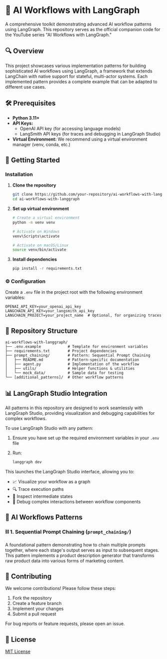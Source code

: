 # 🧠 AI Workflows with LangGraph

A comprehensive toolkit demonstrating advanced AI workflow patterns using LangGraph. This repository serves as the official companion code for the YouTube series "AI Workflows with LangGraph."

## 🔍 Overview

This project showcases various implementation patterns for building sophisticated AI workflows using LangGraph, a framework that extends LangChain with native support for stateful, multi-actor systems. Each implemented pattern provides a complete example that can be adapted to different use cases.

## 🛠️ Prerequisites

- **Python 3.11+**
- **API Keys:**
  - OpenAI API key (for accessing language models)
  - LangSmith API keys (for traces and debugging in LangGraph Studio)
- **Virtual Environment:** We recommend using a virtual environment manager (venv, conda, etc.)

## 🚀 Getting Started

### Installation

1. **Clone the repository**

   ```bash
   git clone https://github.com/your-repository/ai-workflows-with-langgraph.git
   cd ai-workflows-with-langgraph
   ```

2. **Set up virtual environment**

   ```bash
   # Create a virtual environment
   python -m venv venv

   # Activate on Windows
   venv\Scripts\activate

   # Activate on macOS/Linux
   source venv/bin/activate
   ```

3. **Install dependencies**

   ```bash
   pip install -r requirements.txt
   ```

### ⚙️ Configuration

Create a `.env` file in the project root with the following environment variables:

```
OPENAI_API_KEY=your_openai_api_key
LANGCHAIN_API_KEY=your_langsmith_api_key
LANGCHAIN_PROJECT=your_project_name  # Optional, for organizing traces
```

## 📁 Repository Structure

```
ai-workflows-with-langgraph/
├── .env.example            # Template for environment variables
├── requirements.txt        # Project dependencies
├── prompt_chaining/        # Pattern: Sequential Prompt Chaining
│   ├── README.md           # Pattern-specific documentation
│   ├── agent.py            # Implementation of the workflow
│   ├── utils/              # Helper functions & utilities
│   └── mock_data/          # Sample data for testing
└── [additional_patterns]/  # Other workflow patterns
```

## 📊 LangGraph Studio Integration

All patterns in this repository are designed to work seamlessly with LangGraph Studio, providing visualization and debugging capabilities for complex workflows.

To use LangGraph Studio with any pattern:

1. Ensure you have set up the required environment variables in your `.env` file
2. Run:

   ```bash
   langgraph dev
   ```

This launches the LangGraph Studio interface, allowing you to:
- 📈 Visualize your workflow as a graph
- 🔍 Trace execution paths
- 🔎 Inspect intermediate states
- 🐛 Debug complex interactions between workflow components

## 🧩 AI Workflows Patterns

### ⛓️ 1. Sequential Prompt Chaining (`prompt_chaining/`)

A foundational pattern demonstrating how to chain multiple prompts together, where each stage's output serves as input to subsequent stages. This pattern implements a product description generator that transforms raw product data into various forms of marketing content.

## 🤝 Contributing

We welcome contributions! Please follow these steps:

1. Fork the repository
2. Create a feature branch
3. Implement your changes
4. Submit a pull request

For bug reports or feature requests, please open an issue.

## 📄 License

[MIT License](LICENSE)


